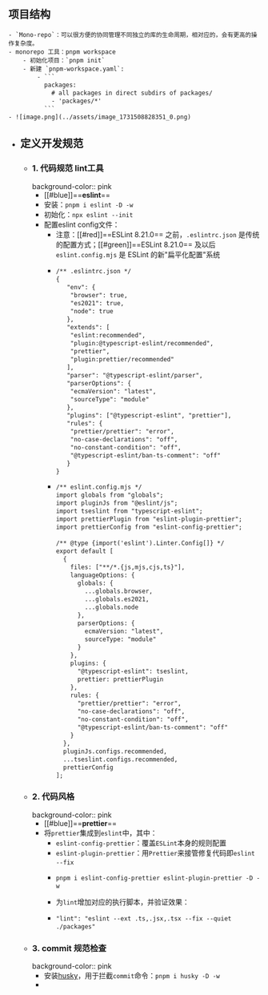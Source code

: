 ## 项目结构
	- `Mono-repo`：可以很方便的协同管理不同独立的库的生命周期，相对应的，会有更高的操作复杂度。
	- monorepo 工具：pnpm workspace
		- 初始化项目：`pnpm init`
		- 新建 `pnpm-workspace.yaml`:
			- ```
			  packages:
			    # all packages in direct subdirs of packages/
			    - 'packages/*'
			  ```
	- ![image.png](../assets/image_1731508828351_0.png)
- ## 定义开发规范
	- ### 1. 代码规范 lint工具
	  background-color:: pink
		- [[#blue]]==**eslint**==
		- 安装：`pnpm i eslint -D -w`
		- 初始化：`npx eslint --init`
		- 配置eslint config文件：
			- 注意：[[#red]]==ESLint 8.21.0== 之前，`.eslintrc.json` 是传统的配置方式；[[#green]]==ESLint 8.21.0== 及以后 `eslint.config.mjs` 是 ESLint 的新"扁平化配置"系统
			- ```
			  /** .eslintrc.json */
			  {
			     "env": {
			      "browser": true,
			      "es2021": true,
			      "node": true
			     },
			     "extends": [
			      "eslint:recommended",
			      "plugin:@typescript-eslint/recommended",
			      "prettier",
			      "plugin:prettier/recommended"
			     ],
			     "parser": "@typescript-eslint/parser",
			     "parserOptions": {
			      "ecmaVersion": "latest",
			      "sourceType": "module"
			     },
			     "plugins": ["@typescript-eslint", "prettier"],
			     "rules": {
			      "prettier/prettier": "error",
			      "no-case-declarations": "off",
			      "no-constant-condition": "off",
			      "@typescript-eslint/ban-ts-comment": "off"
			     }
			  }
			  ```
			- ```
			  /** eslint.config.mjs */
			  import globals from "globals";
			  import pluginJs from "@eslint/js";
			  import tseslint from "typescript-eslint";
			  import prettierPlugin from "eslint-plugin-prettier";
			  import prettierConfig from "eslint-config-prettier";
			  
			  /** @type {import('eslint').Linter.Config[]} */
			  export default [
			    {
			      files: ["**/*.{js,mjs,cjs,ts}"],
			      languageOptions: {
			        globals: {
			          ...globals.browser,
			          ...globals.es2021,
			          ...globals.node
			        },
			        parserOptions: {
			          ecmaVersion: "latest",
			          sourceType: "module"
			        }
			      },
			      plugins: {
			        "@typescript-eslint": tseslint,
			        prettier: prettierPlugin
			      },
			      rules: {
			        "prettier/prettier": "error",
			        "no-case-declarations": "off",
			        "no-constant-condition": "off",
			        "@typescript-eslint/ban-ts-comment": "off"
			      }
			    },
			    pluginJs.configs.recommended,
			    ...tseslint.configs.recommended,
			    prettierConfig
			  ];
			  ```
	- ### 2. 代码风格
	  background-color:: pink
		- [[#blue]]==**prettier**==
		- 将`prettier`集成到`eslint`中，其中：
			- `eslint-config-prettier`：覆盖`ESLint`本身的规则配置
			- `eslint-plugin-prettier`：用`Prettier`来接管修复代码即`eslint --fix`
			- ```
			  pnpm i eslint-config-prettier eslint-plugin-prettier -D -w
			  ```
			- 为`lint`增加对应的执行脚本，并验证效果：
			- ```
			  "lint": "eslint --ext .ts,.jsx,.tsx --fix --quiet ./packages"
			  ```
	- ### 3. commit 规范检查
	  background-color:: pink
		- 安装[husky](https://www.npmjs.com/package/husky)，用于拦截`commit`命令：`pnpm i husky -D -w`
		-